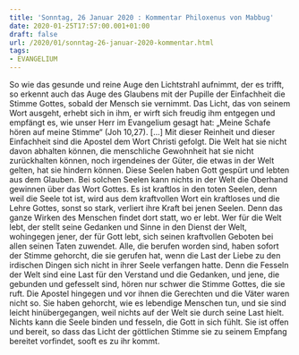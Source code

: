 ```yaml
---
title: 'Sonntag, 26 Januar 2020 : Kommentar Philoxenus von Mabbug'
date: 2020-01-25T17:57:00.001+01:00
draft: false
url: /2020/01/sonntag-26-januar-2020-kommentar.html
tags: 
- EVANGELIUM
---
```


So wie das gesunde und reine Auge den Lichtstrahl aufnimmt, der es trifft, so erkennt auch das Auge des Glaubens mit der Pupille der Einfachheit die Stimme Gottes, sobald der Mensch sie vernimmt. Das Licht, das von seinem Wort ausgeht, erhebt sich in ihm, er wirft sich freudig ihm entgegen und empfängt es, wie unser Herr im Evangelium gesagt hat: „Meine Schafe hören auf meine Stimme“ (Joh 10,27). \[…\] Mit dieser Reinheit und dieser Einfachheit sind die Apostel dem Wort Christi gefolgt. Die Welt hat sie nicht davon abhalten können, die menschliche Gewohnheit hat sie nicht zurückhalten können, noch irgendeines der Güter, die etwas in der Welt gelten, hat sie hindern können. Diese Seelen haben Gott gespürt und lebten aus dem Glauben. Bei solchen Seelen kann nichts in der Welt die Oberhand gewinnen über das Wort Gottes. Es ist kraftlos in den toten Seelen, denn weil die Seele tot ist, wird aus dem kraftvollen Wort ein kraftloses und die Lehre Gottes, sonst so stark, verliert ihre Kraft bei jenen Seelen. Denn das ganze Wirken des Menschen findet dort statt, wo er lebt. Wer für die Welt lebt, der stellt seine Gedanken und Sinne in den Dienst der Welt, wohingegen jener, der für Gott lebt, sich seinen kraftvollen Geboten bei allen seinen Taten zuwendet. Alle, die berufen worden sind, haben sofort der Stimme gehorcht, die sie gerufen hat, wenn die Last der Liebe zu den irdischen Dingen sich nicht in ihrer Seele verfangen hatte. Denn die Fesseln der Welt sind eine Last für den Verstand und die Gedanken, und jene, die gebunden und gefesselt sind, hören nur schwer die Stimme Gottes, die sie ruft. Die Apostel hingegen und vor ihnen die Gerechten und die Väter waren nicht so. Sie haben gehorcht, wie es lebendige Menschen tun, und sie sind leicht hinübergegangen, weil nichts auf der Welt sie durch seine Last hielt. Nichts kann die Seele binden und fesseln, die Gott in sich fühlt. Sie ist offen und bereit, so dass das Licht der göttlichen Stimme sie zu seinem Empfang bereitet vorfindet, sooft es zu ihr kommt.